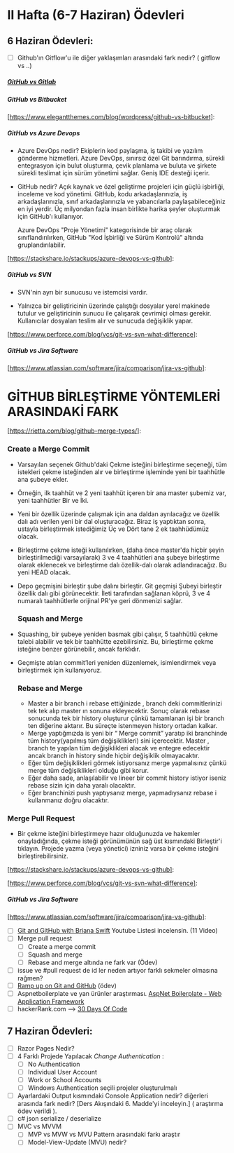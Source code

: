 # II Hafta (6-7 Haziran) Ödevleri 

## 6 Haziran Ödevleri:
- [ ] Github'ın Gitflow'u ile diğer yaklaşımları arasındaki fark nedir? ( gitflow vs ..)

 
 ##### [GitHub vs Gitlab](https://about.gitlab.com/devops-tools/github-vs-gitlab.html#recent-github-announcements)


##### GitHub vs Bitbucket

[https://www.elegantthemes.com/blog/wordpress/github-vs-bitbucket]: 

##### GitHub vs Azure Devops

- Azure DevOps nedir?
  Ekiplerin kod paylaşma, iş takibi ve yazılım gönderme hizmetleri. Azure DevOps, sınırsız özel Git barındırma, sürekli entegrasyon için bulut oluşturma, çevik planlama ve buluta ve şirkete sürekli teslimat için sürüm yönetimi sağlar. Geniş IDE desteği içerir.

- GitHub nedir? Açık kaynak ve özel geliştirme projeleri için güçlü işbirliği, inceleme ve kod yönetimi. GitHub, kodu arkadaşlarınızla, iş arkadaşlarınızla, sınıf arkadaşlarınızla ve yabancılarla paylaşabileceğiniz en iyi yerdir. Üç milyondan fazla insan birlikte harika şeyler oluşturmak için GitHub'ı kullanıyor.

  Azure DevOps "Proje Yönetimi" kategorisinde bir araç olarak sınıflandırılırken, GitHub "Kod İşbirliği ve Sürüm Kontrolü" altında gruplandırılabilir.

[https://stackshare.io/stackups/azure-devops-vs-github]: 

##### GitHub vs SVN

- SVN'nin ayrı bir sunucusu ve istemcisi vardır.

- Yalnızca bir geliştiricinin üzerinde çalıştığı dosyalar yerel makinede tutulur ve geliştiricinin sunucu ile çalışarak çevrimiçi olması gerekir. Kullanıcılar dosyaları teslim alır ve sunucuda değişiklik yapar.


[https://www.perforce.com/blog/vcs/git-vs-svn-what-difference]: 

##### GitHub vs Jira Software

[https://www.atlassian.com/software/jira/comparison/jira-vs-github]: 


 
  # GİTHUB BİRLEŞTİRME YÖNTEMLERİ ARASINDAKİ FARK

[https://rietta.com/blog/github-merge-types/]: 

### Create a Merge Commit

- Varsayılan seçenek Github'daki Çekme isteğini birleştirme seçeneği, tüm istekleri çekme isteğinden alır ve birleştirme işleminde yeni bir taahhütle ana şubeye ekler.
- Örneğin, ilk taahhüt ve 2 yeni taahhüt içeren bir ana master şubemiz var, yeni taahhütler Bir ve İki.

- Yeni bir özellik üzerinde çalışmak için ana daldan ayrılacağız ve özellik dalı adı verilen yeni bir dal oluşturacağız. Biraz iş yaptıktan sonra, ustayla birleştirmek istediğimiz Üç ve Dört tane 2 ek taahhüdümüz olacak.

- Birleştirme çekme isteği kullanılırken, (daha önce master'da hiçbir şeyin birleştirilmediği varsayılarak) 3 ve 4 taahhütleri ana şubeye birleştirme olarak eklenecek ve birleştirme dalı özellik-dalı olarak adlandıracağız. Bu yeni HEAD olacak.

- Depo geçmişini birleştir şube dalını birleştir. Git geçmişi Şubeyi birleştir özellik dalı gibi görünecektir. İleti tarafından sağlanan köprü, 3 ve 4 numaralı taahhütlerle orijinal PR'ye geri dönmenizi sağlar.

  ### Squash and Merge

- Squashing, bir şubeye yeniden basmak gibi çalışır, 5 taahhütlü çekme talebi alabilir ve tek bir taahhütte ezebilirsiniz. Bu, birleştirme çekme isteğine benzer görünebilir, ancak farklıdır.

- Geçmişte atılan commit’leri yeniden düzenlemek, isimlendirmek veya birleştirmek için kullanıyoruz.

  ### Rebase and Merge

  - Master a bir branch i rebase ettiğinizde , branch deki commitlerinizi tek tek alıp master ın sonuna ekleyecektir. Sonuç olarak rebase sonucunda tek bir history oluşturur çünkü tamamlanan işi bir branch ten diğerine aktarır. Bu süreçte istenmeyen history ortadan kalkar.
  - Merge yaptığmızda is yeni bir “ Merge commit” yaratıp iki branchinde tüm history(yapılmış tüm değişiklikleri) sini içerecektir. Master , branch te yapılan tüm değişiklikleri alacak ve entegre edecektir ancak branch in history sinde hiçbir değişiklik olmayacaktır.
  - Eğer tüm değişiklikleri görmek istiyorsanız merge yapmalısınız çünkü merge tüm değişiklikleri olduğu gibi korur.
  - Eğer daha sade, anlaşılabilir ve lineer bir commit history istiyor iseniz rebase sizin için daha yaralı olacaktır.
  - Eğer branchinizi push yaptıysanız merge, yapmadıysanız rebase i kullanmanız doğru olacaktır.

###       Merge Pull Request          

-   Bir çekme isteğini birleştirmeye hazır olduğunuzda ve hakemler onayladığında, çekme isteği      görünümünün sağ üst kısmındaki Birleştir'i tıklayın. Projede yazma (veya yönetici) izniniz varsa bir    çekme isteğini birleştirebilirsiniz.

  



[https://stackshare.io/stackups/azure-devops-vs-github]: 





[https://www.perforce.com/blog/vcs/git-vs-svn-what-difference]: 

##### GitHub vs Jira Software

[https://www.atlassian.com/software/jira/comparison/jira-vs-github]: 

- [ ] [Git and GitHub with Briana Swift](https://www.youtube.com/playlist?list=PLg7s6cbtAD17Gw5u8644bgKhgRLiJXdX4) Youtube Listesi incelensin. (11 Video)
- [ ] Merge pull request
    - [ ] Create a merge commit
    - [ ] Squash and merge 
    - [ ] Rebase and merge altında ne fark var (Ödev)
- [ ] issue ve #pull request de id ler neden artıyor farklı sekmeler olmasına rağmen?
- [ ] [Ramp up on Git and GitHub](https://lab.github.com/githubtraining/paths/ramp-up-on-git-and-github) (ödev)
- [ ] Aspnetboilerplate ve yan ürünler araştırması. [AspNet Boilerplate - Web Application Framework](https://aspnetboilerplate.com/)
- [ ] hackerRank.com --> [30 Days Of Code](https://www.hackerrank.com/domains/tutorials/30-days-of-code)

## 7 Haziran Ödevleri:
- [ ] Razor Pages Nedir?
- [ ] 4 Farklı Projede Yapılacak *Change Authentication* :
  - [ ] No Authentication
  - [ ] Individual User Account
  - [ ] Work or School Accounts
  - [ ] Windows Authentication seçili projeler oluşturulmalı
- [ ] Ayarlardaki Output kısmındaki Console Application nedir? diğerleri arasında fark nedir? [Ders Akışındaki 6. Madde'yi inceleyin.] ( araştırma ödev verildi ).
- [ ] c# json serialize / deserialize
- [ ] MVC vs MVVM
   - [ ] MVP vs MVW vs MVU Pattern arasındaki farkı araştır
   - [ ] Model-View-Update (MVU) nedir?
